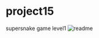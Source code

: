 # project15
supersnake game level1
![readme](https://user-images.githubusercontent.com/90440045/219962605-7f042023-8f91-40b5-be75-ceacd4ca67c7.png)
